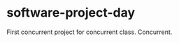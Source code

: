 software-project-day
====================

First concurrent project for concurrent class. Concurrent.